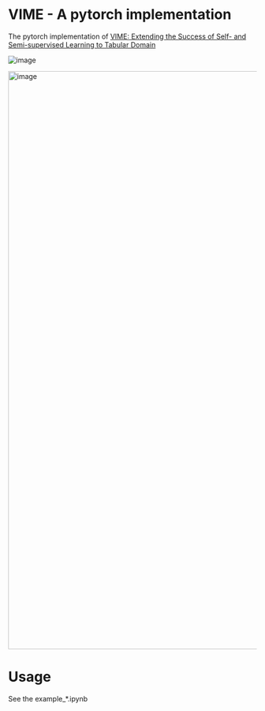 # VIME - A pytorch implementation

The pytorch implementation of [VIME: Extending the Success of Self- and Semi-supervised Learning to Tabular Domain](https://proceedings.neurips.cc/paper/2020/hash/7d97667a3e056acab9aaf653807b4a03-Abstract.html)

![image](https://github.com/Alcoholrithm/VIME---pytorch-implementation/assets/29500858/418e3167-24e1-4c61-b4bb-baa1ff2c652c)

<img width="1172" alt="image" src="https://github.com/Alcoholrithm/VIME---pytorch-implementation/assets/29500858/8fd1a43b-9ef3-4978-aa5a-65f912b7e88e">

# Usage

See the example_*.ipynb
